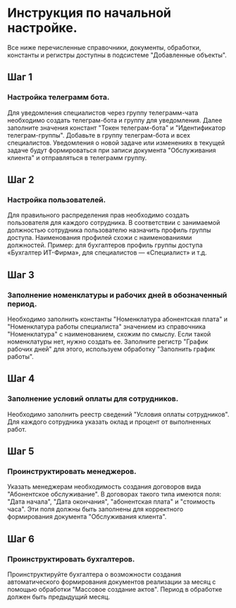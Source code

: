 # Инструкция по начальной настройке.
Все ниже перечисленные справочники, документы, обработки, константы и регистры доступны в подсистеме "Добавленные объекты".

## Шаг 1
### Настройка телеграмм бота.

Для уведомления специалистов через группу телеграмм-чата необходимо создать телеграм-бота и группу для уведомления. Далее заполните значения констант "Токен телеграм-бота" и "Идентификатор телеграм-группы". Добавьте в группу телеграм-бота и всех специалистов. Уведомления о новой задаче или изменениях в текущей задаче будут формироваться при записи документа "Обслуживания клиента" и отправляться в телеграмм группу.

## Шаг 2
### Настройка пользователей.

Для правильного распределения прав необходимо создать пользователя для каждого сотрудника. В соответствии с занимаемой должностью сотрудника пользователю назначить профиль группы доступа. Наименования профилей схожи с наименованиями должностей. Пример: для бухгалтеров профиль группы доступа «Бухгалтер ИТ-Фирма», для специалистов — «Специалист» и т.д.

## Шаг 3
### Заполнение номенклатуры и рабочих дней в обозначенный период.

Необходимо заполнить константы "Номенклатура абонентская плата" и "Номенклатура работы специалиста" значением из справочника "Номенклатура" с наименованием, схожим по смыслу. Если такой номенклатуры нет, нужно создать ее. Заполните регистр "График рабочих дней" для этого, используем обработку "Заполнить график работы".

## Шаг 4
### Заполнение условий оплаты для сотрудников.

Необходимо заполнить реестр сведений "Условия оплаты сотрудников". Для каждого сотрудника указать оклад и процент от выполненных работ.


## Шаг 5
### Проинструктировать менеджеров.

Указать менеджерам необходимость создания договоров вида "Абонентское обслуживание". В договорах такого типа имеются поля: "Дата начала", "Дата окончания", "абонентская плата" и "стоимость часа". Эти поля должны быть заполнены для корректного формирования документа "Обслуживания клиента". 

## Шаг 6
### Проинструктировать бухгалтеров.

Проинструктируйте бухгалтера о возможности создания автоматического формирования документов реализации за месяц с помощью обработки "Массовое создание актов". Период в обработке должен быть предыдущий месяц.
